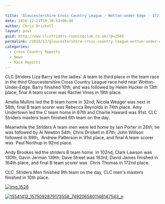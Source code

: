 ```yaml
---

title: 'Gloucestershire Cross Country League - Wotton-under-Edge - 17/12/2016'
date: 2016-12-21T19:30:53+00:00
author: Chris Driskell
layout: post
guid: http://www.clcstriders-runningclub.co.uk/?p=2545
permalink: /2016/12/gloucestershire-cross-country-league-wotton-under-edge-17122016/
categories:
  - Cross Country Reports
  - News
  - Race Reports
---
```

CLC Striders Liza Barry led the ladies' A team to third place in the team race in the third Gloucestershire Cross Country League race held near Wotton-Under-Edge. Barry finished 10th, and was followed by Helen Hucker in 13th place; final A team scorer was Rachel Vines in 19th place.

Amelia Mullins led the B team home in 32nd; Nicola Weager was next in 56th; final B team scorer was Rebecca Reynolds in 74th place. Amy Undertown led the C team home in 87th and Charlie Haward was 91st. CLC Striders masters team finished 6th team on the day.

Meanwhile the Striders A team men were led home by Iain Porter in 26th; he was followed by Al Newton 54th; Chris Driskell in 67th; John Willson followed in 89th,  Andrew Patterson in 91st place, and final A team scorer was  Paul Northup in 92nd place.

Andy Brookes led the striders B team home  in 102nd; Clark Lawson was 130th; Gavin Jerman 139th; Dave Street was 163rd, David James finished in 164th place, and final B team scorer was  Chris Thomas in 172nd place.

CLC  Striders Men finished 9th team on the day, CLC men's masters finished in 10th place.

[<img class="alignnone size-medium wp-image-2546" src="/Images/2016/12/IMG_1528-300x169.jpg" alt="img_1528" width="300" height="169" srcset="/Images/2016/12/IMG_1528-300x169.jpg 300w, /Images/2016/12/IMG_1528.jpg 720w" sizes="(max-width: 300px) 100vw, 300px" />](/Images/2016/12/IMG_1528.jpg)

[<img class="alignnone size-medium wp-image-2547" src="/Images/2016/12/15541412_1575092879173558_7492065801148147543_n-300x169.jpg" alt="15541412_1575092879173558_7492065801148147543_n" width="300" height="169" srcset="/Images/2016/12/15541412_1575092879173558_7492065801148147543_n-300x169.jpg 300w, /Images/2016/12/15541412_1575092879173558_7492065801148147543_n-768x432.jpg 768w, /Images/2016/12/15541412_1575092879173558_7492065801148147543_n.jpg 960w" sizes="(max-width: 300px) 100vw, 300px" />](/Images/2016/12/15541412_1575092879173558_7492065801148147543_n.jpg)
